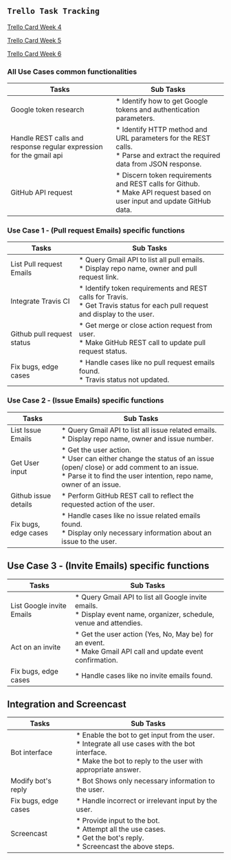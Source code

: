 ## `Trello Task Tracking`  

[Trello Card Week 4](https://trello.com/b/JeeUo0Bb/week4)      


[Trello Card Week 5](https://trello.com/b/mygLJOix/week-5) 


[Trello Card Week 6](https://trello.com/b/rSFhQVrW/week6) 


### All Use Cases common functionalities  

| Tasks   | Sub Tasks   
| ------------- | ------------ 
| Google token research       |  * Identify how to get Google tokens and authentication parameters.   
| Handle REST calls and response regular expression for the gmail api   | * Identify HTTP method and URL parameters for the REST calls.<br>* Parse and extract the required data from JSON response.
| GitHub API request  | * Discern token requirements and REST calls for Github.<br>* Make API request based on user input and update GitHub data.         


### Use Case 1 - (Pull request Emails) specific functions  

| Tasks   | Sub Tasks   
| ------------- | ------------ 
| List Pull request Emails       |  * Query Gmail API to list all pull emails.<br>* Display repo name, owner and pull request link.
| Integrate Travis CI| * Identify token requirements and REST calls for Travis.<br>* Get Travis status for each pull request and display to the user. 
| Github pull request status       | * Get merge or close action request from user.<br>* Make GitHub REST call to update pull request status.         
| Fix bugs, edge cases | * Handle cases like no pull request emails found.<br>* Travis status not updated.
  
### Use Case 2 - (Issue Emails) specific functions  

| Tasks   | Sub Tasks   
| ------------- | ------------ 
| List Issue Emails       |  * Query Gmail API to list all issue related emails.<br>* Display repo name, owner and issue number.
| Get User input   | * Get the user action.<br>* User can either change the status of an issue (open/ close) or add comment to an issue. <br>* Parse it to find the user intention, repo name, owner of an issue.
| Github issue details       | * Perform GitHub REST call to reflect the requested action of the user.
| Fix bugs, edge cases | * Handle cases like no issue related emails found.<br>* Display only necessary information about an issue to the user.

## Use Case 3 - (Invite Emails) specific functions  

| Tasks   | Sub Tasks   
| ------------- | ------------ 
| List Google invite Emails       |  * Query Gmail API to list all Google invite emails.<br>* Display event name, organizer, schedule, venue and attendies.
| Act on an invite  | * Get the user action (Yes, No, May be) for an event.<br>* Make Gmail API call and update event confirmation.     
| Fix bugs, edge cases | * Handle cases like no invite emails found. 


## Integration and Screencast

| Tasks   | Sub Tasks   
| ------------- | ------------ 
| Bot interface      |  * Enable the bot to get input from the user.<br>* Integrate all use cases with the bot interface.<br>* Make the bot to reply to the user with appropriate answer.
| Modify bot's reply  | * Bot Shows only necessary information to the user.      
| Fix bugs, edge cases | * Handle incorrect or irrelevant input by the user.
| Screencast | * Provide input to the bot.<br>* Attempt all the use cases.<br>* Get the bot's reply.<br>* Screencast the above steps.
